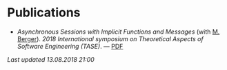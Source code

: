 # Publications

- _Asynchronous Sessions with Implicit Functions and Messages_ (with [M.
Berger](http://users.sussex.ac.uk/~mfb21/)). _2018 International symposium on
Theoretical Aspects of Software Engineering (TASE)_. &mdash;
[PDF](http://sro.sussex.ac.uk/77383/2/tase.pdf)

_Last updated 13.08.2018 21:00_
